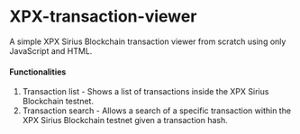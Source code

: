 # XPX-transaction-viewer
A simple XPX Sirius Blockchain transaction viewer from scratch using only JavaScript and HTML.
#### Functionalities
1. Transaction list - Shows a list of transactions inside the XPX Sirius Blockchain testnet.
2. Transaction search - Allows a search of a specific transaction within the XPX Sirius Blockchain testnet given a transaction hash.

